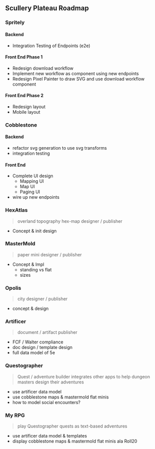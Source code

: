 ## Scullery Plateau Roadmap

### Spritely

#### Backend
* Integration Testing of Endpoints (e2e)

#### Front End Phase 1
* Redesign download workflow
* Implement new workflow as component using new endpoints
* Redesign Pixel Painter to draw SVG and use download workflow component

#### Front End Phase 2
* Redesign layout
* Mobile layout

### Cobblestone

#### Backend
* refactor svg generation to use svg transforms
* integration testing

#### Front End
* Complete UI design
  * Mapping UI
  * Map UI
  * Paging UI
* wire up new endpoints

### HexAtlas
> overland topography hex-map designer / publisher
* Concept & init design

### MasterMold
> paper mini designer / publisher
* Concept & Impl
  * standing vs flat
  * sizes
  
### Opolis
> city designer / publisher
* concept & design

### Artificer
> document / artifact publisher
* FCF / Walter compliance
* doc design / template design
* full data model of 5e

### Questographer 
> Quest / adventure builder integrates other apps 
> to help dungeon masters design their adventures
* use artificer data model
* use cobblestone maps & mastermold flat minis
* how to model social encounters?

### My RPG 
> play Questographer quests as text-based adventures
* use artificer data model & templates
* display cobblestone maps & mastermold flat minis ala Roll20 
